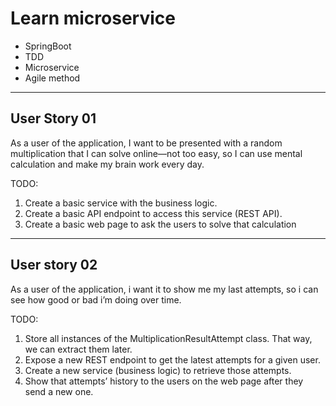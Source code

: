 # Learn microservice
- SpringBoot
- TDD
- Microservice
- Agile method
-----------------
## User Story 01
As a user of the application, I want to be presented with a random
multiplication that I can solve online—not too easy, so I can use mental
calculation and make my brain work every day.

TODO:
1. Create a basic service with the business logic.
2. Create a basic API endpoint to access this service
(REST API).
3. Create a basic web page to ask the users to solve that
calculation

------------------
## User story 02
As a user of the application, i want it to show me my last attempts, so i can
see how good or bad i’m doing over time.

TODO:
1. Store all instances of the MultiplicationResultAttempt
class. That way, we can extract them later.
2. Expose a new REST endpoint to get the latest attempts
for a given user.
3. Create a new service (business logic) to retrieve those
attempts.
4. Show that attempts’ history to the users on the web
page after they send a new one.